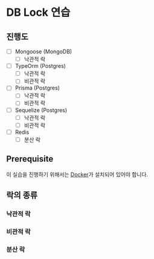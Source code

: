# DB Lock 연습

## 진행도

- [ ] Mongoose (MongoDB)
  - [ ] 낙관적 락
- [ ] TypeOrm (Postgres)
  - [ ] 낙관적 락
  - [ ] 비관적 락
- [ ] Prisma (Postgres)
  - [ ] 낙관적 락
  - [ ] 비관적 락
- [ ] Sequelize (Postgres)
  - [ ] 낙관적 락
  - [ ] 비관적 락
- [ ] Redis
  - [ ] 분산 락

## Prerequisite

이 실습을 진행하기 위해서는 [Docker](https://www.docker.com/)가 설치되어 있어야 합니다.

## 락의 종류

### 낙관적 락

### 비관적 락

### 분산 락
